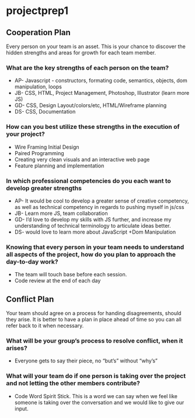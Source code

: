 # projectprep1

## Cooperation Plan

Every person on your team is an asset. This is your chance to discover the hidden strengths and areas for growth for each team member.  

### What are the key strengths of each person on the team?  

* AP- Javascript - constructors, formating code, semantics, objects, dom manipulation, loops
* JB- CSS, HTML, Project Management, Photoshop, Illustrator (learn more JS)
* GD- CSS, Design Layout/colors/etc, HTML/Wireframe planning
* DS- CSS, Documentation

### How can you best utilize these strengths in the execution of your project?

* Wire Framing Initial Design
* Paired Programming
* Creating very clean visuals and an interactive web page
* Feature planning and implementation

### In which professional competencies do you each want to develop greater strengths

* AP- It would be cool to develop a greater sense of creative competency, as well as technical competency in regards to pushing myself in js/css
* JB- Learn more JS, team collaboration 
* GD- I’d love to develop my skills with JS further, and increase my understanding of technical terminology to articulate ideas better.
* DS- would love to learn more about JavaScript +Dom Manipulation

### Knowing that every person in your team needs to understand all aspects of the project, how do you plan to approach the day-to-day work?

* The team will touch base before each session. 
* Code review at the end of each day


## Conflict Plan

Your team should agree on a process for handing disagreements, should they arise. It is better to have a plan in place ahead of time so you can all refer back to it when necessary.

### What will be your group’s process to resolve conflict, when it arises?

* Everyone gets to say their piece, no “but’s” without “why’s”

### What will your team do if one person is taking over the project and not letting the other members contribute?

* Code Word Spirit Stick. This is a word we can say when we feel like someone is taking over the conversation and we would like to give our input.











